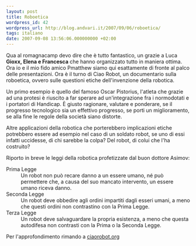 ```yaml
---
layout: post
title: Roboetica
wordpress_id: 42
wordpress_url: http://blog.andvari.it/2007/09/06/roboetica/
tags: italiano
date: 2007-09-08 13:56:06.000000000 +02:00
---
```

Qua al romagnacamp devo dire che è tutto fantastico, un grazie a Luca <strong>Gioxx, Elena e Francesca</strong> che hanno organizzato tutto in maniera ottima. Ora io e il mio fido amico Pmatthew siamo qui esattamente di fronte al palco delle presentazioni. Ora è il turno di Ciao Robot, un documentario sulla roboetica, ovvero sulle questioni etiche dell'invenzione della robotica.

Un primo esempio è quello del famoso Oscar Pistorius, l'atleta che grazie ad una protesi è riuscito a far sperare ad un'integrazione fra i normodotati e i portatori di Handicap. È giusto ragionare, valutare e ponderare, se il progresso tecnologico sia un effettivo progresso, se porti un miglioramento, se alla fine le regole della società siano distorte.

Altre applicazioni della robotica che porterebbero implicazioni etiche potrebbero essere ad esempio nel caso di un soldato robot, se uno di essi infatti uccidesse, di chi sarebbe la colpa? Del robot, di colui che l'ha costruito?

Riporto in breve le leggi della robotica profetizzate dal buon dottore Asimov:

<dl> <dt>Prima Legge </dt> <dd>Un robot non può recare danno a un essere umano, né può permettere che, a causa del suo mancato intervento, un essere umano riceva danno.</dd> <dt>Seconda Legge </dt> <dd>Un robot deve obbedire agli ordini impartiti dagli esseri umani, a meno che questi ordini non contrastino con la Prima Legge.</dd> <dt>Terza Legge </dt> <dd>Un robot deve salvaguardare la propria esistenza, a meno che questa autodifesa non contrasti con la Prima o la Seconda Legge.</dd> </dl>Per l'approfondimento rimando a <a href="http://www.ciaorobot.org/">ciaorobot.org</a>
